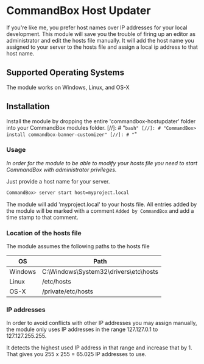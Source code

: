 ﻿# CommandBox Host Updater

If you're like me, you prefer host names over IP addresses for your local development. This module will save you the trouble of firing up an editor as administrator and edit the hosts file manually. It will add the host name you assigned to your server to the hosts file and assign a local ip address to that host name.

## Supported Operating Systems

The module works on Windows, Linux, and OS-X

## Installation

Install the module by dropping the entire 'commandbox-hostupdater' folder into your CommandBox modules folder.
[//]: # "```bash"
[//]: # "CommandBox> install commandbox-banner-customizer"
[//]: # "```"

### Usage
*In order for the module to be able to modify your hosts file you need to start CommandBox with administrator privileges.*

Just provide a host name for your server.

```bash
CommandBox> server start host=myproject.local
```
The module will add 'myproject.local' to your hosts file. All entries added by the module will be marked with a comment `Added by CommandBox` and add a time stamp to that comment.

### Location of the hosts file

The module assumes the following paths to the hosts file 

OS | Path
---|-----
Windows | C:\Windows\System32\drivers\etc\hosts
Linux | /etc/hosts
OS-X | /private/etc/hosts

### IP addresses

In order to avoid conflicts with other IP addresses you may assign manually, the module only uses IP addresses in the range 127.127.0.1 to 127.127.255.255.

It detects the highest used IP address in that range and increase that by 1. That gives you 255 x 255 = 65.025 IP addresses to use. 

